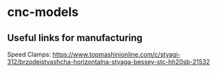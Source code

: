 # cnc-models

## Useful links for manufacturing

Speed Clamps:
https://www.topmashinionline.com/c/styagi-312/brzodeistvashcha-horizontalna-styaga-bessey-stc-hh20sb-21532
